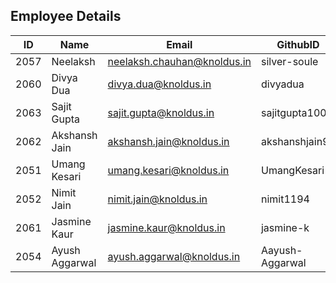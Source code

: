 Employee Details
-----------------

| ID | Name | Email | GithubID |
|----|------|-------|----------|
|2057	| Neelaksh | neelaksh.chauhan@knoldus.in	|silver-soule
|2060	| Divya Dua	| divya.dua@knoldus.in	| divyadua	|
|2063   | Sajit Gupta | sajit.gupta@knoldus.in  | sajitgupta1008  |
|2062 | Akshansh Jain | akshansh.jain@knoldus.in | akshanshjain95 |
|2051   |Umang Kesari| umang.kesari@knoldus.in |UmangKesari|
|2052   | Nimit Jain | nimit.jain@knoldus.in | nimit1194  |
|2061 | Jasmine Kaur | jasmine.kaur@knoldus.in | jasmine-k |
|2054 | Ayush Aggarwal | ayush.aggarwal@knoldus.in | Aayush-Aggarwal |
